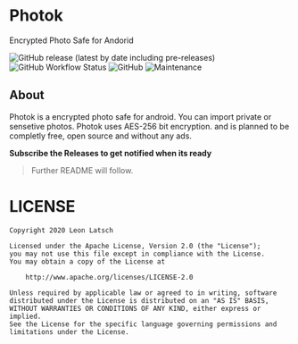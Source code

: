 # Photok

Encrypted Photo Safe for Andorid

![GitHub release (latest by date including pre-releases)](https://img.shields.io/github/v/release/leonlatsch/Photok?include_prereleases&label=version)
![GitHub Workflow Status](https://img.shields.io/github/workflow/status/leonlatsch/Photok/Android%20Build%20CI)
![GitHub](https://img.shields.io/github/license/leonlatsch/Photok)
![Maintenance](https://img.shields.io/maintenance/yes/2020)

## About
Photok is a encrypted photo safe for android. You can import private or sensetive photos.
Photok uses AES-256 bit encryption. and is planned to be completly free, open source and without any ads.

**Subscribe the Releases to get notified when its ready**

> Further README will follow.

LICENSE
=======
    Copyright 2020 Leon Latsch

    Licensed under the Apache License, Version 2.0 (the "License");
    you may not use this file except in compliance with the License.
    You may obtain a copy of the License at

        http://www.apache.org/licenses/LICENSE-2.0

    Unless required by applicable law or agreed to in writing, software
    distributed under the License is distributed on an "AS IS" BASIS,
    WITHOUT WARRANTIES OR CONDITIONS OF ANY KIND, either express or implied.
    See the License for the specific language governing permissions and
    limitations under the License.
